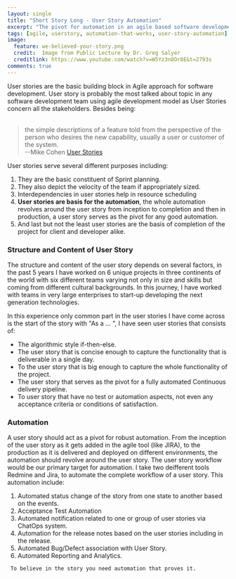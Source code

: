 ```yaml
---
layout: single
title: "Short Story Long - User Story Automation"
excerpt: "The pivot for automation in an agile based software development team is the user story. "
tags: [agile, userstory, automation-that-works, user-story-automation]
image:
  feature: we-believed-your-story.png
  credit:  Image from Public Lecture by Dr. Greg Salyer 
  creditlink: https://www.youtube.com/watch?v=W5Yz3n8Or8E&t=2793s
comments: true
---
```

User stories are the basic building block in Agile approach for software development. User story is probably the most talked about topic in any software development team using agile development model as User Stories concern all the stakeholders. Besides being:<br/>
<br/>
> the simple descriptions of a feature told from the perspective of the person who desires the new capability, usually a user or customer of the system.
<br/>--Mike Cohen <a href='https://www.mountaingoatsoftware.com/agile/user-stories'>User Stories</a>

User stories serve several different purposes including:<br/>
1. They are the basic constituent of Sprint planning. <br/>
2. They also depict the velocity of the team if appropriately sized.<br/>
3. Interdependencies in user stories help in resource scheduling<br/>
4. **User stories are basis for the automation**, the whole automation revolves around the user story from inception to completion and then in production, a user story serves as the pivot for any good automation. <br/>
5. And last but not the least user stories are the basis of completion of the project for client and developer alike.<br/>

### Structure and Content of User Story
The structure and content of the user story depends on several factors, in the past 5 years I have worked on 6 unique projects in three continents of the world with six different teams varying not only in size and skills but coming from different cultural backgrounds. In this journey, I have worked with teams in very large enterprises to start-up developing the next generation technologies.<br/>

In this experience only common part in the user stories I have come across is the start of the story with "As a ... ", I have seen user stories that consists of:<br/>
* The algorithmic style if-then-else. <br/>
* The user story that is concise enough to capture the functionality that is deliverable in a single day.<br/>
* To the user story that is big enough to capture the whole functionality of the project.<br/>
* The user story that serves as the pivot for a fully automated Continuous delivery pipeline.<br/>
* To user story that have no test or automation aspects, not even any acceptance criteria or conditions of satisfaction.<br/>

### Automation 
A user story should act as a pivot for robust automation. From the inception of the user story as it gets added in the agile tool (like JIRA), to the production as it is delivered and deployed on different environments, the automation should revolve around the user story.
The user story workflow would be our primary target for automation. I take two deifferent tools Redmine and Jira, to automate the complete workflow of a user story. This automation include:<br/>
1. Automated status change of the story from one state to another based on the events.<br/>
2. Acceptance Test Automation<br/>
3. Automated notification related to one or group of user stories via ChatOps system. <br/>
4. Automation for the release notes based on the user stories including in the release.<br/>
5. Automated Bug/Defect association with User Story.<br/>
6. Automated Reporting and Analytics.<br/>




` To believe in the story you need automation that proves it.`